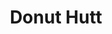 ---
template: Post
title: Donut Hutt
tags: Donuts
category: Local
phone: 901-861-4404
services: curbside
---
